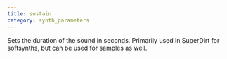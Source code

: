 ```yaml
---
title: sustain
category: synth_parameters
---
```


Sets the duration of the sound in seconds.  Primarily used in SuperDirt for softsynths, but can be used for samples as well.
